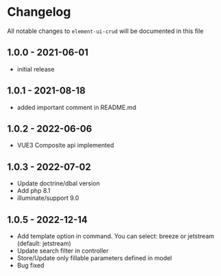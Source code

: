 # Changelog

All notable changes to `element-ui-crud` will be documented in this file

## 1.0.0 - 2021-06-01

- initial release

## 1.0.1 - 2021-08-18

- added important comment in README.md


## 1.0.2 - 2022-06-06

-  VUE3 Composite api implemented 

## 1.0.3 - 2022-07-02

-  Update doctrine/dbal version 
-  Add php 8.1
-  illuminate/support 9.0

## 1.0.5 - 2022-12-14

-  Add template option in command. You can select: breeze or jetstream (default: jetstream)
-  Update search filter in controller
-  Store/Update only fillable parameters defined in model
-  Bug fixed